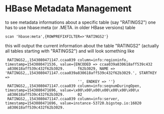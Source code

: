 # HBase Metadata Management
to see metadata informations about a specific table (say "RATINGS2") one has to use hbase:meta (or .META. in older HBase versions) table
```
scan 'hbase:meta',{ROWPREFIXFILTER=>'RATINGS2'}
```
this will output the current information about the table "RATINGS2" (actually all tables starting with "RATINGS2") and will look something like
```
 RATINGS2,,1543080471147.ccaa039 column=info:regioninfo, timestamp=1543080471536, value={ENCODED => ccaa039a830618aff539c432
 a830618aff539c432f62b3029.      f62b3029, NAME => 'RATINGS2,,1543080471147.ccaa039a830618aff539c432f62b3029.', STARTKEY => 
                                 '', ENDKEY => ''}                                                                          
 RATINGS2,,1543080471147.ccaa039 column=info:seqnumDuringOpen, timestamp=1543080471696, value=\x00\x00\x00\x00\x00\x00\x00\x
 a830618aff539c432f62b3029.      02                                                                                         
 RATINGS2,,1543080471147.ccaa039 column=info:server, timestamp=1543080471696, value=instance-53720.bigstep.io:16020         
 a830618aff539c432f62b3029.
```

